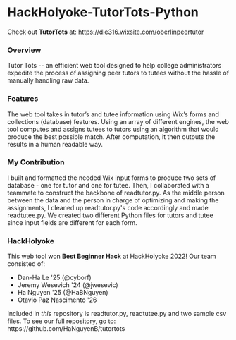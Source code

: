 # HackHolyoke-TutorTots-Python

Check out <b>TutorTots</b> at: https://dle316.wixsite.com/oberlinpeertutor

### Overview

Tutor Tots -- an efficient web tool designed to help college administrators expedite the process of assigning peer tutors to tutees without the hassle of manually handling raw data.

### Features
The web tool takes in tutor’s and tutee information using Wix’s forms and collections (database) features. Using an array of different engines, the web tool computes and assigns tutees to tutors using an algorithm that would produce the best possible match. After computation, it then outputs the results in a human readable way.

### My Contribution
I built and formatted the needed Wix input forms to produce two sets of database - one for tutor and one for tutee. Then, I collaborated with a teammate to construct the backbone of readtutor.py. As the middle person between the data and the person in charge of optimizing and making the assignments, I cleaned up readtutor.py's code accordingly and made readtutee.py. We created two different Python files for tutors and tutee since input fields are different for each form.

### HackHolyoke
This web tool won <b>Best Beginner Hack</b> at HackHolyoke 2022!
Our team consisted of:
<ul>
  <li> Dan-Ha Le '25 (@cyborf)
  <li> Jeremy Wesevich '24 (@jwesevic)
  <li> Ha Nguyen '25 (@HaBNguyen)
  <li> Otavio Paz Nascimento '26
</ul>
Included in <em>this</em> repository is readtutor.py, readtutee.py and two sample csv files.
To see our full repository, go to: https://github.com/HaNguyenB/tutortots
